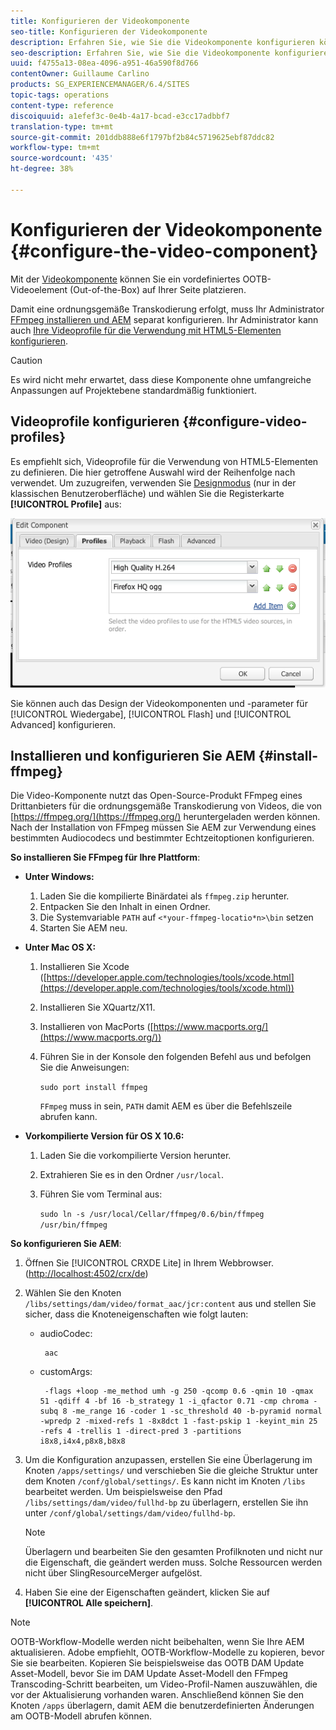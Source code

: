 ```yaml
---
title: Konfigurieren der Videokomponente
seo-title: Konfigurieren der Videokomponente
description: Erfahren Sie, wie Sie die Videokomponente konfigurieren können.
seo-description: Erfahren Sie, wie Sie die Videokomponente konfigurieren können.
uuid: f4755a13-08ea-4096-a951-46a590f8d766
contentOwner: Guillaume Carlino
products: SG_EXPERIENCEMANAGER/6.4/SITES
topic-tags: operations
content-type: reference
discoiquuid: a1efef3c-0e4b-4a17-bcad-e3cc17adbbf7
translation-type: tm+mt
source-git-commit: 201ddb888e6f1797bf2b84c5719625ebf87ddc82
workflow-type: tm+mt
source-wordcount: '435'
ht-degree: 38%

---
```



# Konfigurieren der Videokomponente {#configure-the-video-component}

Mit der [Videokomponente](/help/sites-authoring/default-components-foundation.md#video) können Sie ein vordefiniertes OOTB-Videoelement (Out-of-the-Box) auf Ihrer Seite platzieren.

Damit eine ordnungsgemäße Transkodierung erfolgt, muss Ihr Administrator [FFmpeg installieren und AEM](#install-ffmpeg) separat konfigurieren. Ihr Administrator kann auch [Ihre Videoprofile für die Verwendung mit HTML5-Elementen konfigurieren](#configure-video-profiles).

>[!CAUTION]
>
>Es wird nicht mehr erwartet, dass diese Komponente ohne umfangreiche Anpassungen auf Projektebene standardmäßig funktioniert.

## Videoprofile konfigurieren {#configure-video-profiles}

Es empfiehlt sich, Videoprofile für die Verwendung von HTML5-Elementen zu definieren. Die hier getroffene Auswahl wird der Reihenfolge nach verwendet. Um zuzugreifen, verwenden Sie [Designmodus](/help/sites-authoring/default-components-designmode.md) (nur in der klassischen Benutzeroberfläche) und wählen Sie die Registerkarte **[!UICONTROL Profile]** aus:

![chlimage_1-317](assets/chlimage_1-317.png)

Sie können auch das Design der Videokomponenten und -parameter für [!UICONTROL Wiedergabe], [!UICONTROL Flash] und [!UICONTROL Advanced] konfigurieren.

## Installieren und konfigurieren Sie AEM {#install-ffmpeg}

Die Video-Komponente nutzt das Open-Source-Produkt FFmpeg eines Drittanbieters für die ordnungsgemäße Transkodierung von Videos, die von [https://ffmpeg.org/](https://ffmpeg.org/) heruntergeladen werden können. Nach der Installation von FFmpeg müssen Sie AEM zur Verwendung eines bestimmten Audiocodecs und bestimmter Echtzeitoptionen konfigurieren.

**So installieren Sie FFmpeg für Ihre Plattform**:

* **Unter Windows:**

   1. Laden Sie die kompilierte Binärdatei als `ffmpeg.zip` herunter.
   1. Entpacken Sie den Inhalt in einen Ordner.
   1. Die Systemvariable `PATH` auf `<*your-ffmpeg-locatio*n>\bin` setzen
   1. Starten Sie AEM neu.

* **Unter Mac OS X:**

   1. Installieren Sie Xcode ([https://developer.apple.com/technologies/tools/xcode.html](https://developer.apple.com/technologies/tools/xcode.html))
   1. Installieren Sie XQuartz/X11.
   1. Installieren von MacPorts ([https://www.macports.org/](https://www.macports.org/))
   1. Führen Sie in der Konsole den folgenden Befehl aus und befolgen Sie die Anweisungen:

      `sudo port install ffmpeg`

      `FFmpeg` muss in sein,  `PATH` damit AEM es über die Befehlszeile abrufen kann.

* **Vorkompilierte Version für OS X 10.6:**

   1. Laden Sie die vorkompilierte Version herunter.
   1. Extrahieren Sie es in den Ordner `/usr/local`.
   1. Führen Sie vom Terminal aus:

      `sudo ln -s /usr/local/Cellar/ffmpeg/0.6/bin/ffmpeg /usr/bin/ffmpeg`

**So konfigurieren Sie AEM**:

1. Öffnen Sie [!UICONTROL CRXDE Lite] in Ihrem Webbrowser. ([http://localhost:4502/crx/de](http://localhost:4502/crx/de))
1. Wählen Sie den Knoten `/libs/settings/dam/video/format_aac/jcr:content` aus und stellen Sie sicher, dass die Knoteneigenschaften wie folgt lauten:

   * audioCodec:

      ```
       aac
      ```

   * customArgs:

      ```
       -flags +loop -me_method umh -g 250 -qcomp 0.6 -qmin 10 -qmax 51 -qdiff 4 -bf 16 -b_strategy 1 -i_qfactor 0.71 -cmp chroma -subq 8 -me_range 16 -coder 1 -sc_threshold 40 -b-pyramid normal -wpredp 2 -mixed-refs 1 -8x8dct 1 -fast-pskip 1 -keyint_min 25 -refs 4 -trellis 1 -direct-pred 3 -partitions i8x8,i4x4,p8x8,b8x8
      ```

1. Um die Konfiguration anzupassen, erstellen Sie eine Überlagerung im Knoten `/apps/settings/` und verschieben Sie die gleiche Struktur unter dem Knoten `/conf/global/settings/`. Es kann nicht im Knoten `/libs` bearbeitet werden. Um beispielsweise den Pfad `/libs/settings/dam/video/fullhd-bp` zu überlagern, erstellen Sie ihn unter `/conf/global/settings/dam/video/fullhd-bp`.

   >[!NOTE]
   >
   >Überlagern und bearbeiten Sie den gesamten Profilknoten und nicht nur die Eigenschaft, die geändert werden muss. Solche Ressourcen werden nicht über SlingResourceMerger aufgelöst.

1. Haben Sie eine der Eigenschaften geändert, klicken Sie auf **[!UICONTROL Alle speichern]**.

>[!NOTE]
>
>OOTB-Workflow-Modelle werden nicht beibehalten, wenn Sie Ihre AEM aktualisieren. Adobe empfiehlt, OOTB-Workflow-Modelle zu kopieren, bevor Sie sie bearbeiten. Kopieren Sie beispielsweise das OOTB DAM Update Asset-Modell, bevor Sie im DAM Update Asset-Modell den FFmpeg Transcoding-Schritt bearbeiten, um Video-Profil-Namen auszuwählen, die vor der Aktualisierung vorhanden waren. Anschließend können Sie den Knoten `/apps` überlagern, damit AEM die benutzerdefinierten Änderungen am OOTB-Modell abrufen können.

